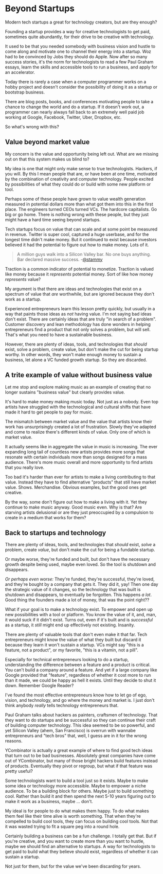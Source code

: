 # Beyond Startups

Modern tech startups a great for technology creators, but are they enough? 

Founding a startup provides a way for creative technologists to get paid, sometimes quite abundantly, for their drive to be creative with technology. 

It used to be that you needed somebody with business vision and hustle to come along and motivate one to channel their energy into a startup. Woz had to be convinced by Jobs they should do Apple. Now after so many success stories, it's the norm for technologists to read a few Paul Graham essays, learn the skills and accessible tools to run a business, and apply for an accelerator. 

Today there is rarely a case when a computer programmer works on a hobby project and doesn't consider the possibility of doing it as a startup or bootstrap business.

There are blog posts, books, and conferences motivating people to take a chance to change the world and do a startup. If it doesn't work out, a programmer can nearly always fall back to an extremely well paid job working at Google, Facebook, Twitter, Uber, Dropbox, etc. 

So what's wrong with this?

## Value beyond market value

My concern is the value and opportunity being left out. What are we missing out on that this system makes us blind to?

My idea is one that might only make sense to true technologists. Hackers, if you will. By this I mean people that are, or have been at one time, motivated by the combination of creativity and computer technology. People excited by possibilities of what they could do or build with some new platform or tool.

Perhaps some of these people have grown to value wealth generation measured in potential dollars more than what got them into this in the first place. The engineers turned CEOs turned VCs. The hardcore capitalists. Go big or go home. There is nothing wrong with these people, but they just might have a hard time seeing beyond startups.

Tech startups focus on value that can scale and at some point be measured in revenue. Twitter is super cool, captured a huge userbase, and for the longest time didn't make money. But it continued to exist because investors believed it had the potential to figure out how to make money. Lots of it. 

> A million guys walk into a Silicon Valley bar. No one buys anything. Bar declared massive success. -[@stammy](https://twitter.com/stammy/status/462126417308708864)

Traction is a common indicator of potential to monetize. Traction is valued like money because it *represents* potential money. Sort of like how money *represents* value?

My argument is that there are ideas and technologies that exist on a spectrum of value that *are* worthwhile, but are ignored because they don't work as a startup. 

Experienced entrepreneurs learn this lesson pretty quickly, but usually in a way that paints those ideas as *not* having value. I'm not saying bad ideas don't exist. There are certainly ideas that are truly "in search of a problem". Customer discovery and lean methodology has done wonders in helping entrepreneurs find a product that not only solves a problem, but will sell. That's what you need to have a sustainable business. 

However, there are plenty of ideas, tools, and technologies that *should* exist, solve a problem, create value, but don't make the cut for being startup worthy. In other words, they won't make enough money to sustain a business, let alone a VC funded growth startup. So they are discarded.

## A trite example of value without business value

Let me stop and explore making music as an example of creating that no longer sustains "business value" but clearly provides value. 

It's hard to make money making music today. Not just as a nobody. Even top artists have struggled with the technological and cultural shifts that have made it hard to get people to pay for music.

The mismatch between market value and the value that artists know their work has unsurprisingly created a lot of frustration. Slowly they've adapted and come to realize there's different kinds of value. Only one of which is market value.

It actually seems like in aggregate the value in music is increasing. The ever expanding long tail of countless new artists provides more songs that resonate with certain individuals more than songs designed for a mass audience. There's more music overall and more opportunity to find artists that you really love.

Too bad it's harder than ever for artists to make a living contributing to that value. Instead they have to find alternative "products" that still have market value. Shows. Merchandise. Obvious examples, but the good ones get creative. 

By the way, some don't figure out how to make a living with it. Yet they continue to make music anyway. Good music even. Why is that? Are starving artists delusional or are they just preoccupied by a compulsion to create in a medium that works for them?

## Back to startups and technology

There are plenty of ideas, tools, and technologies that *should* exist, *solve* a problem, create *value*, but don't make the cut for being a fundable startup. 

Or maybe worse, they're funded and built, but don't have the necessary growth despite being used, maybe even loved. So the tool is shutdown and disappears. 

*Or perhaps even worse:* They're funded, they're successful, they're loved, and they're bought by a company that gets it. They did it, yay! Then one day the strategic value of it changes, so the technology that was built is shutdown and disappears, to eventually be forgotten. This happens *a lot*. Good thing the founders made a lot of money, that was the point right??

What if your goal is to make a technology exist. To empower and open up new possibilities with a tool or platform. You know the value of it, and, man, it would suck if it didn't exist. Turns out, even if it's built and is *successful* as a startup, it *still* might end up effectively not existing. Insanity.

There are plenty of valuable tools that don't even make it that far. Tech entrepreneurs might know the value of what they built but discard it because they learn it won't sustain a startup. VCs might say "this is a feature, not a product", or my favorite, "this is a vitamin, not a pill". 

Especially for technical entrepreneurs looking to do a startup, understanding the difference between a feature and a product is critical. You can't build a company around a feature. And yet if a large company like Google provided that "feature", regardless of whether it cost more to run than it made, we could be happy as hell it exists. Until they decide to shut it down. Remember Google Reader?

I've found the most effective entrepreneurs know how to let go of ego, vision, and technology, and go where the money and market is. I just don't think anybody *really* tells technology entrepreneurs that. 

Paul Graham talks about hackers as painters, craftsmen of technology. That they want to do startups and be successful so they can continue their craft of building computer technology. This idea seemed to be so powerful, and yet Silicon Valley (ahem, San Francisco) is overrun with wannabe entrepreneurs and "tech bros" that, well, I guess are in it for the wrong reasons. 

YCombinator is actually a great example of where to find good tech ideas that turn out to be bad businesses. Absolutely great companies have come out of YCombinator, but many of those bright hackers build features instead of products. Eventually they pivot or regroup, but what if that feature was pretty useful? 

Some technologists want to build a tool just so it exists. Maybe to make some idea or technology more accessible. Maybe to empower a niche audience. To be a building block for others. Maybe just to build something cool. Rather than build it and then spend the next 5-10 years figuring out to make it work as a business, maybe ... don't. 

My ideal is for people to do what makes them happy. To do what makes them feel like their time alive is worth something. That when they're compelled to build cool tools, they can focus on building cool tools. Not that it was wasted trying to fit a square peg into a round hole. 

Certainly building a business can be a fun challenge. I totally get that. But if you're creative, and you want to create more than you want to hustle, maybe we should find an alternative to startups. A way for technologists to get paid to build what they believe should exist, regardless of whether it can sustain a startup.

Not just for them, but for the value we've been discarding for years.
